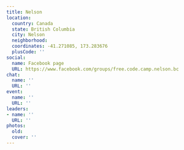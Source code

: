 ```yaml
---
title: Nelson
location:
  country: Canada
  state: British Columbia
  city: Nelson
  neighborhood: 
  coordinates: -41.271085, 173.283676
  plusCode: ''
social:
  name: Facebook page
  URL: https://www.facebook.com/groups/free.code.camp.nelson.bc
chat:
  name: ''
  URL: ''
event:
  name: ''
  URL: ''
leaders:
- name: ''
  URL: ''
photos:
  old: 
  cover: ''
---
```

